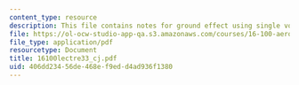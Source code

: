 ```yaml
---
content_type: resource
description: This file contains notes for ground effect using single vortex model.
file: https://ol-ocw-studio-app-qa.s3.amazonaws.com/courses/16-100-aerodynamics-fall-2005/406dd23456de468ef9edd4ad936f1380_16100lectre33_cj.pdf
file_type: application/pdf
resourcetype: Document
title: 16100lectre33_cj.pdf
uid: 406dd234-56de-468e-f9ed-d4ad936f1380
---
```

